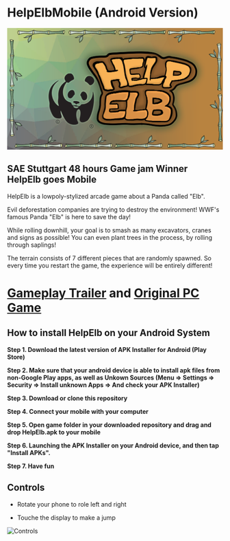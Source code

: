 # HelpElbMobile (Android Version)

![Titel Screen](Images/TitleScreen.png)

## SAE Stuttgart 48 hours Game jam Winner HelpElb goes Mobile

HelpElb is a lowpoly-stylized arcade game about a Panda called "Elb".

Evil deforestation companies are trying to destroy the environment! WWF's famous Panda "Elb" is here to save the day!

While rolling downhill, your goal is to smash as many excavators, cranes and signs as possible! You can even plant trees in the process, by rolling through saplings!

The terrain consists of 7 different pieces that are randomly spawned. So every time you restart the game, the experience will be entirely different!

# [Gameplay Trailer](https://www.youtube.com/watch?v=SFtmrz4ijxM) and [Original PC Game](https://hideousharold.itch.io/helpelb)

## How to install HelpElb on your Android System

**Step 1. Download the latest version of APK Installer for Android (Play Store)**

**Step 2. Make sure that your android device is able to install apk files from non-Google Play apps, as well as Unkown Sources (Menu => Settings => Security => Install unknown Apps => And check your APK Installer)**

**Step 3. Download or clone this repository**

**Step 4. Connect your mobile with your computer**

**Step 5. Open game folder in your downloaded repository and drag and drop HelpElb.apk to your mobile**

**Step 6. Launching the APK Installer on your Android device, and then tap "Install APKs".**

**Step 7. Have fun**

## Controls

- Rotate your phone to role left and right

- Touche the display to make a jump

![Controls](Images/Controls.gif)
